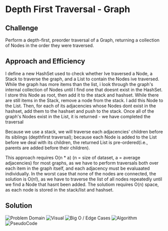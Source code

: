# Depth First Traversal - Graph
## Challenge
Perform a depth-first, preorder traversal of a Graph, returning a collection of Nodes in the order they were traversed.

## Approach and Efficiency
I define a new HashSet used to check whether Ive traversed a Node, a Stack to traverse the graph, and a List to contain the Nodes ive traversed.
While the graph has more items than the list, i look through the graph's internal collection of Nodes until I find one that doesnt exist in the HashSet. I store this Node as root, then add it to the stack and hashset.
While there are still items in the Stack, remove a node from the stack. I add this Node to the List. Then, for each of its adjacencies whose Nodes dont exist in the hashset, add them to the hashset and push to the stack. 
Once all of the graph's Nodes exist in the List, it is returned - we have completed the traversal

Because we use a stack, we will traverse each adjacencies' children before its siblings (depthfirst traversal); because each
Node is added to the List before we deal with its children, the returned List is pre-ordered(i.e., parents are added before their children).

This approach requires O(n * a) (n = size of dataset, a = average adjacencies) for most graphs, as we have to perform traversals both over each item in the graph itself, and each adjacency must be evaluaated individually. In the worst case that none of the nodes are connected, the solution is O(n!), as we have to traverse the list of all nodes repeatedly until we find a Node that hasnt been added. The solutiom requires O(n) space, as each node is stored in the stack/list and hashset.
 


## Solution 
![Problem Domain](https://github.com/RickFlinn/data-structures-and-algorithms/blob/master/assets/2019_02_28%2010_55%20AM%20Office%20Lens.jpg)
![Visual](https://github.com/RickFlinn/data-structures-and-algorithms/blob/master/assets/2019_02_28%2010_56%20AM%20Office%20Lens.jpg)
![Big O / Edge Cases](https://github.com/RickFlinn/data-structures-and-algorithms/blob/master/assets/2019_02_28%2010_56%20AM%20Office%20Lens%20(1).jpg)
![Algorithm](https://github.com/RickFlinn/data-structures-and-algorithms/blob/master/assets/2019_02_28%2010_58%20AM%20Office%20Lens.jpg)
![PseudoCode](https://github.com/RickFlinn/data-structures-and-algorithms/blob/master/assets/2019_02_28%2010_58%20AM%20Office%20Lens%20(1).jpg)


